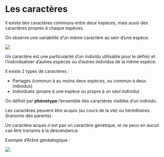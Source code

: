 # Les caractères

Il existe des caractères communs entre deux espèces, mais aussi des caractères propres à chaque espèces. 

On observe une variabilité d’un même caractère au sein d’une espèce. 

![](https://www.aquaportail.com/pictures1801/phenotypes-yeux-couleurs.jpg)

Un caractère est une particularité d’un individu utilisable pour le définir et l’individualiser d’autres espèces ou d’autres individus de la même espèce. 

Il existe 2 types de caractères : 

* Partagés (commun à au moins deux espèces, ou commun à deux individus) 
* Individuels (propre à une espèce ou propre à un seul individu)

On définit par **phénotype** l’ensemble des caractères visibles d’un individu. 

Les caractères peuvent être acquis (au cours de la vie) ou héréditaires (transmis des parents).

Un caractère acquis n'est pas un caractère génétique, et ne peux en aucun cas être transmis à la descendance. 

Exemple d’Arbre généalogique : 

![](https://lh6.googleusercontent.com/proxy/qOe83DOxaYLQMcYTjUCAg8H_50otL7pBujbZeayOwszmiPSsJx__CqAwDOuwhx8P75yS_mHfu5XO9C_VKA0FH81Z6CLxu8ubM7tmCM6tZvGa1zXjdtnrIDbvnGrSuQ)
